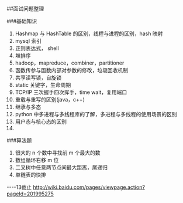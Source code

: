 ##面试问题整理

###基础知识

1. Hashmap 与 HashTable 的区别，线程与进程的区别，hash 映射
2. mysql 索引
3. 正则表达式， shell
4. 堆排序
5. hadoop，mapreduce，combiner，partitioner
6. 函数传参与函数内部对参数的修改，垃圾回收机制
7. 共享读写锁，自旋锁
8. static 关键字，生命周期
9. TCP/IP 三次握手四次挥手，time wait，复用端口
10. 重载与重写的区别(java，c++)
11. 继承与多态
12. python 中多进程与多线程库的了解，多进程与多线程的使用场景的区别
13. 用户态与核心态的区别
14. 




###算法题
1. 很大的 n 个数中寻找前 m 个最大的数
2. 数组循环右移 m 位
3. 二叉树中任意两节点间最大距离，尾递归
4. 单链表的快排


----13截止  http://wiki.baidu.com/pages/viewpage.action?pageId=201995275

